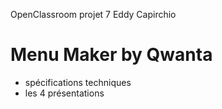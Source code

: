 OpenClassroom projet 7 Eddy Capirchio

# Menu Maker by Qwanta

- spécifications techniques
- les 4 présentations 